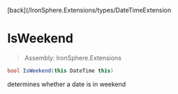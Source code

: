 ﻿

[back](/IronSphere.Extensions/types/DateTimeExtension

# IsWeekend

> Assembly: IronSphere.Extensions

```csharp
bool IsWeekend(this DateTime this)
```

determines whether a date is in weekend

 